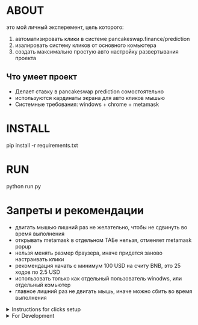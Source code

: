 # ABOUT
это мой личный эксперемент, цель которого:
1. автоматизировать клики в системе pancakeswap.finance/prediction 
2. изалировать систему кликов от основного комьютера
3. создать максимально простую авто настройку развертывания проекта

## Что умеет проект
- Делает ставку в pancakeswap prediction сомостоятельно
- используются кардинаты экрана для авто кликов мышью
- Системные требования: windows + chrome + metamask


# INSTALL
pip install -r requirements.txt

# RUN
python run.py


# Запреты и рекомендации
- двигать мышью лишний раз не желательно, чтобы не сдвинуть во время выполнения 
- открывать metamask в отдельном ТАБе нельзя, отменяет metamask popup
- нельзя менять размер браузера, иначе придется заново настраивать клики
- рекомендация начать с минимум 100 USD на считу BNB, это 25 ходов по 2.5 USD
- использовать только как отдельный пользователь winodws, или отдельный комьютер
- главное лишний раз не двигать мышь, иначе можно сбить во время выполнения 

<!-- ---------------------- -->

<details>

  <summary>Instructions for clicks setup</summary>


<details>

<summary>CLICK_CANDLE_COLOR</summary>

![alt text](CORE/SETUP/instructions_images/CLICK_CANDLE_COLOR.png)

</details>

</details>


<!-- ---------------------- -->



<details>

  <summary>For Development</summary>

### v.1.0
- автоматически создает ордер
- автоматически саберает выигрышь
- создан autorun flow, для авто входа после перезагрузки PC

### IN FUTURE
- планируетсься проверить работу 
- включая перезагрузку PC на отдельном пользователе windows
- планируетсься создать удобный настройщик кликов с подсказками
- планируеться проводить тесты цвета при подключении пикселей с цветом



# DOWNLOAD UPDATED REPO
git pull origin main

# UPDATE REPO
git add .
git commit -m "v.1.0 ✅ автоматически создает ордер"
git push 


✅ ☑️ ✔️ ✳️ ❌ ❎ ✖️ 🔁 🔂 🔄
🚀 ⚙️ 💻 🔥 🧪 🐞 📝 🛠️ 🔄 🕒
📈 📉 🗂️ 📦 🎯 📚 🧰 🏁 🔔 💡
🛑 🔍 🏗️ 🧩 🧭 🛡️ 🍀 🌐 📢 🧯
🛫 🎉 🧿 🖥️ 💾 🧬 🧑‍💻 🧑‍🔬 📊 📋
📌 📎 🖱️ 🖨️ 🗃️ 📂 🗒️ 🛒 🧹 🖊️
🗑️ 🕹️ 🧲 🧱 🏷️ 🏆 🥇 📜 📅 🗓️ 🔗
🔒 🔓 🗝️ 🧊 🧞 🧺 🧳 📡 🏢 🏭
🏠 🏘️ 🏚️ 🌟 🎨 🧡 💙 💚 💛 💜
🩵 🩷 🔋 🧨 🧤 🧦 🧥 🧢 🧴 🧵
🧶 🛎️ 🛏️ 🛋️ 🚪 🚧 🚦 🚥 🚨 🚒
🚑 🚓 🗄️ 🗳️ 📫 📪 📬 📭 📮 📨
📩 📤 📥 📧 🔬 🔭 🕵️‍♂️ 🕵️‍♀️ 🧑‍🏫
🧑‍🔧 🧑‍🔩 🧑‍🎨 🧑‍🚀 🧑‍✈️ 🧑‍🚒 🧑‍⚕️ 🧑‍🎤 🔨 🔧
🔩 🗜️ 🖲️ 💾 💿 📀 📼 🧫 ⚡ 🌀
🌪️ 🛸 🎲 🎮 🐛 🐜 🦠 ⏫ ⏬ ⏩
⏪ ⏭️ ⏮️ 🆗 🆕 🆙
🪙 🪙 💰 💴 💵 💶 💷 💸 💳 🏦


</details>
